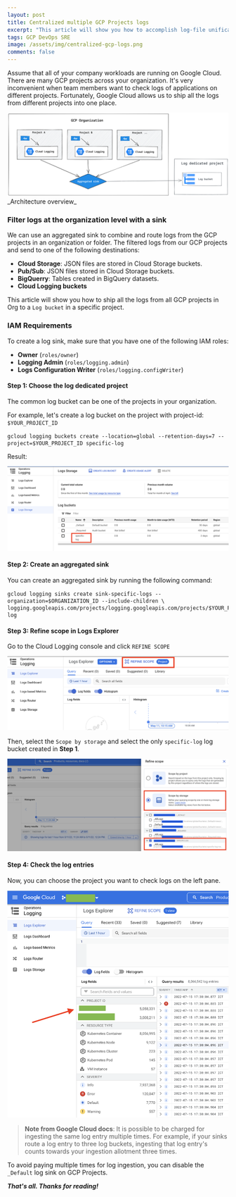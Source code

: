 ```yaml
---
layout: post
title: Centralized multiple GCP Projects logs
excerpt: "This article will show you how to accomplish log-file unification with access control using GCP’s Cloud Logging service."
tags: GCP DevOps SRE
image: /assets/img/centralized-gcp-logs.png
comments: false
---
```



Assume that all of your company workloads are running on Google Cloud. There are many GCP projects across your organization.
It's very inconvenient when team members want to check logs of applications on different projects. Fortunately, Google Cloud allows us to ship all the logs from different projects into one place.

<img src="/assets/img/centralized-gcp-logs.png">
_Architecture overview_

### Filter logs at the organization level with a sink
We can use an aggregated sink to combine and route logs from the GCP projects in an organization or folder.
The filtered logs from our GCP projects and send to one of the following destinations:
- **Cloud Storage**: JSON files are stored in Cloud Storage buckets.
- **Pub/Sub**: JSON files stored in Cloud Storage buckets.
- **BigQuerry**: Tables created in BigQuery datasets.
- **Cloud Logging buckets**

This article will show you how to ship all the logs from all GCP projects in Org to a `Log bucket` in a specific project.

### IAM Requirements

To create a log sink, make sure that you have one of the following IAM roles:
  * **Owner** (`roles/owner`)
  * **Logging Admin** (`roles/logging.admin`)
  * **Logs Configuration Writer** (`roles/logging.configWriter`)

#### Step 1: Choose the log dedicated project

The common log bucket can be one of the projects in your organization.

For example, let's create a log bucket on the project with project-id: `$YOUR_PROJECT_ID`

```
gcloud logging buckets create --location=global --retention-days=7 --project=$YOUR_PROJECT_ID specific-log
```

Result:

<img src="/assets/img/specific-log.png">

#### Step 2: Create an aggregated sink

You can create an aggregated sink by running the following command:

```
gcloud logging sinks create sink-specific-logs --organization=$ORGANIZATION_ID --include-children \
logging.googleapis.com/projects/logging.googleapis.com/projects/$YOUR_PROJECT_ID/locations/global/buckets/specific-log
```

#### Step 3: Refine scope in Logs Explorer

Go to the Cloud Logging console and click `REFINE SCOPE`

<img src="/assets/img/refinescope.png">

Then, select the `Scope by storage` and select the only `specific-log` log bucket created in **Step 1**.

<img src="/assets/img/scopebystorage.png">

#### Step 4: Check the log entries

Now, you can choose the project you want to check logs on the left pane.

<img src="/assets/img/centralizedlogs.png">

> **Note from Google Cloud docs**: It is possible to be charged for ingesting the same log entry multiple times. For example, if your sinks route a log entry to three log buckets, ingesting that log entry's counts towards your ingestion allotment three times.

To avoid paying multiple times for log ingestion, you can disable the `_Default` log sink on GCP Projects.

***That's all. Thanks for reading!***